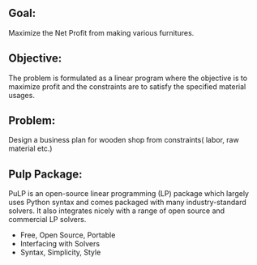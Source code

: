 ## Goal:

Maximize the Net Profit from making various furnitures.

## Objective:

The problem is formulated as a linear program where the objective is to maximize profit and the constraints are to satisfy the specified material usages.

## Problem:
Design a business plan for wooden shop from constraints( labor, raw material etc.) 

## Pulp Package:
PuLP is an open-source linear programming (LP) package which largely uses Python syntax and comes packaged with many industry-standard solvers. It also integrates nicely with a range of open source and commercial LP solvers.

* Free, Open Source, Portable
* Interfacing with Solvers
* Syntax, Simplicity, Style
